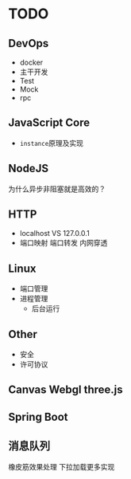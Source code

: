 # TODO

## DevOps

- docker
- 主干开发
- Test
- Mock
- rpc

## JavaScript Core

- `instance`原理及实现

## NodeJS

为什么异步非阻塞就是高效的？

## HTTP

- localhost VS 127.0.0.1
- 端口映射 端口转发 内网穿透

## Linux

- 端口管理
- 进程管理
  - 后台运行

## Other

- 安全
- 许可协议

## Canvas Webgl three.js

## Spring Boot

## 消息队列

橡皮筋效果处理
下拉加载更多实现
